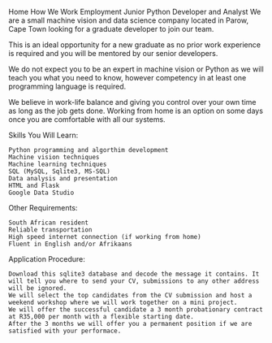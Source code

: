 
Home
How We Work
Employment
Junior Python Developer and Analyst
We are a small machine vision and data science company located in Parow, Cape Town looking for a graduate developer to join our team.

This is an ideal opportunity for a new graduate as no prior work experience is required and you will be mentored by our senior developers.

We do not expect you to be an expert in machine vision or Python as we will teach you what you need to know, however competency in at least one programming language is required.

We believe in work-life balance and giving you control over your own time as long as the job gets done. Working from home is an option on some days once you are comfortable with all our systems.

Skills You Will Learn:

    Python programming and algorthim development
    Machine vision techniques
    Machine learning techniques
    SQL (MySQL, Sqlite3, MS-SQL)
    Data analysis and presentation
    HTML and Flask
    Google Data Studio

Other Requirements:

    South African resident
    Reliable transportation
    High speed internet connection (if working from home)
    Fluent in English and/or Afrikaans

Application Procedure:

    Download this sqlite3 database and decode the message it contains. It will tell you where to send your CV, submissions to any other address will be ignored.
    We will select the top candidates from the CV submission and host a weekend workshop where we will work together on a mini project.
    We will offer the successful candidate a 3 month probationary contract at R35,000 per month with a flexible starting date.
    After the 3 months we will offer you a permanent position if we are satisfied with your performace.
